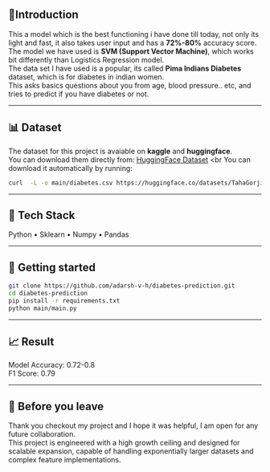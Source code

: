 ## 👋Introduction
This a model which is the best functioning i have done till today, not only its light and fast, it also takes user input and has a **72%-80%** accuracy score. <br>
The model we have used is **SVM (Support Vector Machine)**, which works bit differently than Logistics Regression model. <br>
The data set I have used is a popular, its called **Pima Indians Diabetes** dataset, which is for diabetes in indian women. <br>
This asks basics questions about you from age, blood pressure.. etc, and tries to predict if you have diabetes or not. <br>

---

## 📊 Dataset
The dataset for this project is avaiable on **kaggle** and **huggingface**. <br>
You can download them directly from: [HuggingFace Dataset](https://huggingface.co/datasets/TahaGorji/DiabetesDeepInsight-CSV/resolve/main/diabetes.csv?download=true) <br
You can download it automatically by running: <br>
```bash
curl  -L -o main/diabetes.csv https://huggingface.co/datasets/TahaGorji/DiabetesDeepInsight-CSV/resolve/main/diabetes.csv
```
---

## 🧠 Tech Stack
Python • Sklearn • Numpy • Pandas

---

## 🚀 Getting started
```bash
git clone https://github.com/adarsh-v-h/diabetes-prediction.git 
cd diabetes-prediction 
pip install -r requirements.txt 
python main/main.py 
```
---

## 📈 Result
Model Accuracy: 0.72-0.8 <br>
F1 Score: 0.79

---

## 👋 Before you leave
Thank you checkout my project and I hope it was helpful, I am open for any future collaboration. <br>
This project is engineered with a high growth ceiling and designed for scalable expansion, capable of handling exponentially larger datasets and complex feature implementations.
